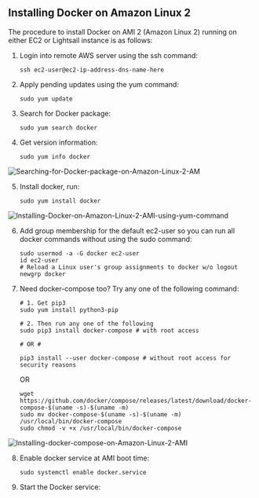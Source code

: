 ## Installing Docker on Amazon Linux 2

The procedure to install Docker on AMI 2 (Amazon Linux 2) running on either EC2 or Lightsail instance is as follows:

1. Login into remote AWS server using the ssh command:
   ```
   ssh ec2-user@ec2-ip-address-dns-name-here
   ```

2. Apply pending updates using the yum command:
   ```
   sudo yum update
   ```

3. Search for Docker package:
   ```
   sudo yum search docker
   ```

4. Get version information:
   ```
   sudo yum info docker
   ```

![Searching-for-Docker-package-on-Amazon-Linux-2-AM](https://github.com/iamsaikishore/Installations/assets/129657174/87473869-643a-49f4-a5fc-876f0fb0f129)

5. Install docker, run:
   ```
   sudo yum install docker
   ```

![Installing-Docker-on-Amazon-Linux-2-AMI-using-yum-command](https://github.com/iamsaikishore/Installations/assets/129657174/c175760c-aec8-4c38-9af2-d3001d641328)

6. Add group membership for the default ec2-user so you can run all docker commands without using the sudo command:
   ```
   sudo usermod -a -G docker ec2-user
   id ec2-user
   # Reload a Linux user's group assignments to docker w/o logout
   newgrp docker
   ```

7. Need docker-compose too? Try any one of the following command:
   ```
   # 1. Get pip3 
   sudo yum install python3-pip
 
   # 2. Then run any one of the following
   sudo pip3 install docker-compose # with root access
 
   # OR #
 
   pip3 install --user docker-compose # without root access for security reasons
   ```

   OR

   ```
   wget https://github.com/docker/compose/releases/latest/download/docker-compose-$(uname -s)-$(uname -m) 
   sudo mv docker-compose-$(uname -s)-$(uname -m) /usr/local/bin/docker-compose
   sudo chmod -v +x /usr/local/bin/docker-compose
   ```

![Installing-docker-compose-on-Amazon-Linux-2-AMI](https://github.com/iamsaikishore/Installations/assets/129657174/d8c80650-682f-45b8-a0b4-cc2363099db5)

8. Enable docker service at AMI boot time:
   ```
   sudo systemctl enable docker.service
   ```

9. Start the Docker service:
    

